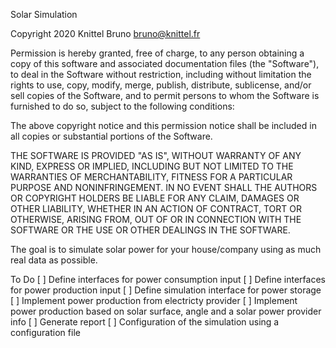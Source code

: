 Solar Simulation

Copyright 2020 Knittel Bruno <bruno@knittel.fr>

Permission is hereby granted, free of charge, to any person obtaining a copy of this software and associated documentation files (the "Software"), to deal in the Software without restriction, including without limitation the rights to use, copy, modify, merge, publish, distribute, sublicense, and/or sell copies of the Software, and to permit persons to whom the Software is furnished to do so, subject to the following conditions:

The above copyright notice and this permission notice shall be included in all copies or substantial portions of the Software.

THE SOFTWARE IS PROVIDED "AS IS", WITHOUT WARRANTY OF ANY KIND, EXPRESS OR IMPLIED, INCLUDING BUT NOT LIMITED TO THE WARRANTIES OF MERCHANTABILITY, FITNESS FOR A PARTICULAR PURPOSE AND NONINFRINGEMENT. IN NO EVENT SHALL THE AUTHORS OR COPYRIGHT HOLDERS BE LIABLE FOR ANY CLAIM, DAMAGES OR OTHER LIABILITY, WHETHER IN AN ACTION OF CONTRACT, TORT OR OTHERWISE, ARISING FROM, OUT OF OR IN CONNECTION WITH THE SOFTWARE OR THE USE OR OTHER DEALINGS IN THE SOFTWARE.

The goal is to simulate solar power for your house/company using
as much real data as possible.

To Do
[ ] Define interfaces for power consumption input
[ ] Define interfaces for power production input
[ ] Define simulation interface for power storage
[ ] Implement power production from electricty provider
[ ] Implement power production based on solar surface, angle and a solar power provider info
[ ] Generate report
[ ] Configuration of the simulation using a configuration file